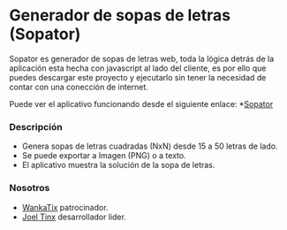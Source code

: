 # Generador de sopas de letras (Sopator)

Sopator es generador de sopas de letras web, toda la lógica detrás de la aplicación esta hecha con javascript al lado del cliente, es por ello que puedes descargar este proyecto y ejecutarlo sin tener la necesidad de contar con una conección de internet.

Puede ver el aplicativo funcionando desde el siguiente enlace:
*[Sopator](http://sopator.comuv.com/)

### Descripción
* Genera sopas de letras cuadradas (NxN) desde 15 a 50 letras de lado.
* Se puede exportar a Imagen (PNG) o a texto.
* El aplicativo muestra la solución de la sopa de letras.

### Nosotros
* [WankaTix](http://wankatix.herokuapp.com) patrocinador.
* [Joel Tinx](https://twitter.com/joeltinx) desarrollador lider.
